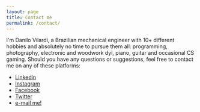 ```yaml
---
layout: page
title: Contact me
permalink: /contact/
---
```


I'm Danilo Vilardi, a Brazilian mechanical engineer with 10+ different hobbies and absolutely no time to pursue them all: programming, photography, electronic and woodwork dyi, piano, guitar and occasional CS gaming.
Should you have any questions or suggestions, feel free to contact me on any of these platforms:
* [Linkedin](https://www.linkedin.com/in/danilo-vilardi/)
* [Instagram](https://www.instagram.com/dvilardi/)
* [Facebook](https://www.facebook.com/dvilardi26)
* [Twitter](https://www.twitter.com/dvilardi)
* [e-mail me!](mailto:dvilardi@gmail.com)